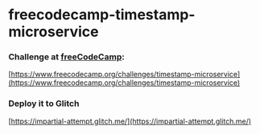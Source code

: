# freecodecamp-timestamp-microservice

### Challenge at [freeCodeCamp](https://www.freecodecamp.org):

[https://www.freecodecamp.org/challenges/timestamp-microservice](https://www.freecodecamp.org/challenges/timestamp-microservice)

### Deploy it to Glitch
[https://impartial-attempt.glitch.me/](https://impartial-attempt.glitch.me/)
